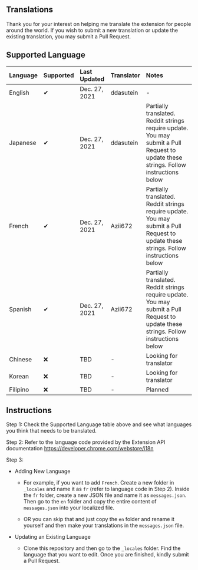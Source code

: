 ## Translations

Thank you for your interest on helping me translate the extension for people around the world. If you wish to submit a new translation or update the existing translation, you may submit a Pull Request.

## Supported Language

Language | Supported | Last Updated | Translator | Notes
:--|:--|:--|:--|:--
English | ✔ | Dec. 27, 2021 | ddasutein | -
Japanese | ✔ | Dec. 27, 2021 | ddasutein | Partially translated. Reddit strings require update. You may submit a Pull Request to update these strings. Follow instructions below
French | ✔ | Dec. 27, 2021 | Azii672  | Partially translated. Reddit strings require update. You may submit a Pull Request to update these strings. Follow instructions below
Spanish | ✔ | Dec. 27, 2021 | Azii672  | Partially translated. Reddit strings require update. You may submit a Pull Request to update these strings. Follow instructions below
Chinese | ❌ | TBD | - | Looking for translator
Korean | ❌ | TBD | - | Looking for translator
Filipino | ❌ | TBD | - | Planned


## Instructions

Step 1: Check the Supported Language table above and see what languages you think that needs to be translated.

Step 2: Refer to the language code provided by the Extension API documentation https://developer.chrome.com/webstore/i18n

Step 3: 

- Adding New Language

    - For example, if you want to add `French`. Create a new folder in `_locales` and name it as `fr` (refer to language code in Step 2). Inside the `fr` folder, create a new JSON file and name it as `messages.json`. Then go to the `en` folder and copy the entire content of `messages.json` into your localized file. 
    
    - OR you can skip that and just copy the `en` folder and rename it yourself and then make your translations in the `messages.json` file. 

- Updating an Existing Language

    - Clone this repository and then go to the `_locales` folder. Find the language that you want to edit. Once you are finished, kindly submit a Pull Request.

